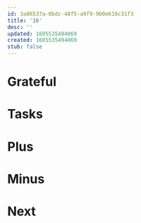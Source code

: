 ```yaml
---
id: 3a06537a-0bdc-48f5-a9f9-9b0e616c31f3
title: '16'
desc: ''
updated: 1605535494069
created: 1605535494069
stub: false
---
```


# Grateful

# Tasks

# Plus

# Minus

# Next
